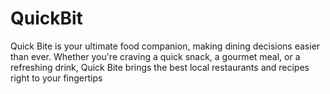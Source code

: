 # QuickBit
Quick Bite is your ultimate food companion, making dining decisions easier than ever. Whether you're craving a quick snack, a gourmet meal, or a refreshing drink, Quick Bite brings the best local restaurants and recipes right to your fingertips
